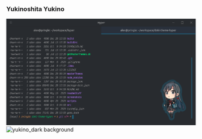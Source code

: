 ### Yukinoshita Yukino
![yukino_dark code](../screenshots/oreGairu/yukino_dark_code.png)
![yukino_dark background](../screenshots/oreGairu/yukino_dark_background.png)
